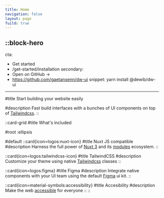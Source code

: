 ```yaml
---
title: Home
navigation: false
layout: page
fuild: true
---
```


::block-hero
---
cta:
  - Get started
  - /get-started/installation
secondary:
  - Open on GitHub →
  - https://github.com/gaetansenn/dw-ui
snippet: yarn install @dewib/dw-ui
---

#title
Start building your website easily

#description
Fast build interfaces with a bunches of UI components on top of [Tailwindcss](https://tailwindcss.com/).
::

::card-grid
#title
What's included

#root
:ellipsis

#default
  ::card{icon=logos:nuxt-icon}
  #title
  Nuxt JS compatible
  #description
  Harness the full power of [Nuxt 3](https://v3.nuxtjs.org) and its [modules](https://modules.nuxtjs.org) ecosystem.
  ::

  ::card{icon=logos:tailwindcss-icon}
  #title
  TailwindCSS
  #description
  Customize your theme using native [Tailwindcss](https://tailwindcss.com/) classes
  ::

  ::card{icon=logos:figma}
  #title
  Figma
  #description
  Integrate native components with your UI team using the default [Figma](http://figma.com) ui kit.
  ::

  ::card{icon=material-symbols:accessibility}
  #title
  Accesibility
  #description
  Make the web [accessible](https://developer.mozilla.org/en-US/docs/Learn/Accessibility/HTML) for everyone
  ::
::
